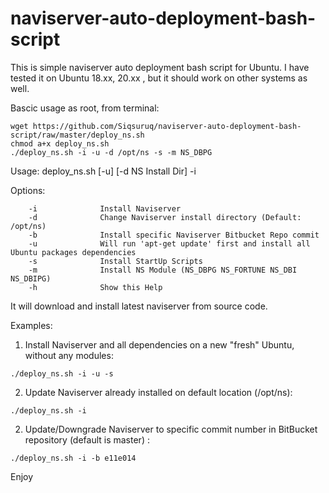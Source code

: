 # naviserver-auto-deployment-bash-script
This is simple naviserver auto deployment bash script for Ubuntu.
I have tested it on Ubuntu 18.xx, 20.xx , but it should work on other systems as well.

Bascic usage as root, from terminal:
```
wget https://github.com/Siqsuruq/naviserver-auto-deployment-bash-script/raw/master/deploy_ns.sh
chmod a+x deploy_ns.sh
./deploy_ns.sh -i -u -d /opt/ns -s -m NS_DBPG
```
Usage: deploy_ns.sh [-u] [-d NS Install Dir] -i

Options:

        -i              Install Naviserver
        -d              Change Naviserver install directory (Default: /opt/ns)
		-b              Install specific Naviserver Bitbucket Repo commit
        -u              Will run 'apt-get update' first and install all Ubuntu packages dependencies
        -s              Install StartUp Scripts
        -m              Install NS Module (NS_DBPG NS_FORTUNE NS_DBI NS_DBIPG)
        -h              Show this Help

It will download and install latest naviserver from source code.

Examples:

1) Install Naviserver and all dependencies on a new "fresh" Ubuntu, without any modules:
```
./deploy_ns.sh -i -u -s
```

2) Update Naviserver already installed on default location (/opt/ns):
```
./deploy_ns.sh -i
```

2) Update/Downgrade Naviserver to specific commit number in BitBucket repository (default is master) :
```
./deploy_ns.sh -i -b e11e014
```

Enjoy
